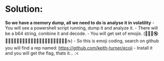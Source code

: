 # Solution:
**So we have a memory dump, all we need to do is analyse it in volatility**
	- You will see a powershell script running, dump it and analyze it.
	- There will be a b64 string, combine it and decode.
	- You will get set of emojis. (🐒🥻🦾🔇💽🚰🦾🌐🎌🫥🦆🔆🐢🐔🎡🔲🐢🍋🎠🔲🦿🎠⚓🧳🧬🍨☕)
	- So this is emoji coding, search on github you will find a rep named: https://github.com/keith-turner/ecoji
	- Install it and you will get the flag, thats it... :< 